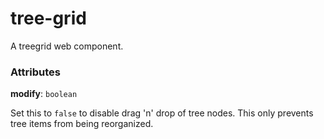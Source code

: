 # tree-grid

A treegrid web component.

### Attributes

**modify**: `boolean`

Set this to `false` to disable drag 'n' drop of tree nodes. This only prevents tree items from being reorganized.
